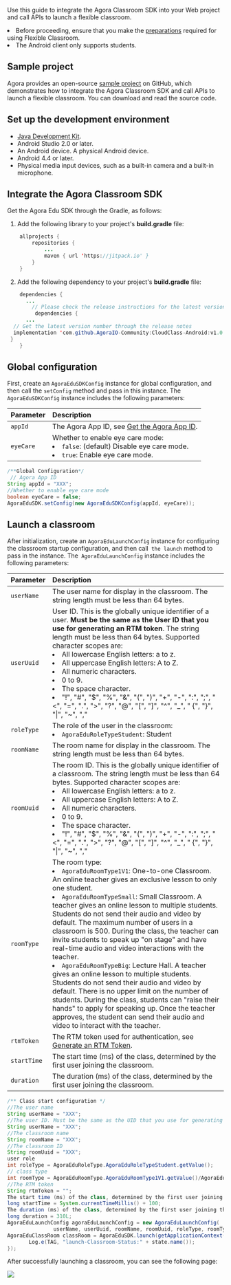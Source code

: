 Use this guide to integrate the Agora Classroom SDK into your Web project and call APIs to launch a flexible classroom.

<div class="alert note"><li>Before proceeding, ensure that you make the <a href="./agora_class_prep">preparations</a> required for using Flexible Classroom.<li>The Android client only supports students.</div>

## Sample project
Agora provides an open-source [sample project](https://github.com/AgoraIO-Community/CloudClass-Android) on GitHub, which demonstrates how to integrate the Agora Classroom SDK and call APIs to launch a flexible classroom. You can download and read the source code.

## Set up the development environment

- [Java Development Kit](https://www.oracle.com/java/technologies/javase-downloads.html).
- Android Studio 2.0 or later.
- An Android device. A physical Android device.
- Android 4.4 or later.
- Physical media input devices, such as a built-in camera and a built-in microphone.

## Integrate the Agora Classroom SDK

Get the Agora Edu SDK through the Gradle, as follows:

1. Add the following library to your project's **build.gradle** file:
```java
	allprojects {
		repositories {
			...
			maven { url 'https://jitpack.io' }
		}
	}
```

2. Add the following dependency to your project's **build.gradle** file:

```java
	dependencies {
      ...
		// Please check the release instructions for the latest version number
		 dependencies {
      ...
  // Get the latest version number through the release notes
  implementation 'com.github.AgoraIO-Community:CloudClass-Android:v1.0.0'
 }
	}
```


## Global configuration

First, create an `AgoraEduSDKConfig` instance for global configuration, and then call the `setConfig` method and pass in this instance. The` AgoraEduSDKConfig` instance includes the following parameters:

| Parameter | Description |
| :-------- | :----------------------------------------------------------- |
| `appId` | The Agora App ID, see [Get the Agora App ID](./agora_class_prep#step1). |
| `eyeCare` | Whether to enable eye care mode:<li>`false`: (default) Disable eye care mode.<li>`true`: Enable eye care mode. |

```java
/**Global Configuration*/
 // Agora App ID
String appId = "XXX";
//Whether to enable eye care mode
boolean eyeCare = false;
AgoraEduSDK.setConfig(new AgoraEduSDKConfig(appId, eyeCare));
```

## Launch a classroom

After initialization, create an `AgoraEduLaunchConfig` instance for configuring the classroom startup configuration, and then call` the launch` method to pass in the instance. The` AgoraEduLaunchConfig` instance includes the following parameters:

| Parameter | Description |
| :---------- | :----------------------------------------------------------- |
| `userName` | The user name for display in the classroom. The string length must be less than 64 bytes. |
| `userUuid` | User ID. This is the globally unique identifier of a user. **Must be the same as the User ID that you use for generating an RTM token**. The string length must be less than 64 bytes. Supported character scopes are:<li>All lowercase English letters: a to z.<li>All uppercase English letters: A to Z.<li>All numeric characters.<li>0 to 9.<li>The space character.<li>"!", "#", "$", "%", "&", "(", ")", "+", "-", ":", ";", "<", "=", ".", ">", "?", "@", "[", "]", "^", "_", " {", "}", "\|", "~", "," |
| `roleType` | The role of the user in the classroom:<li>`AgoraEduRoleTypeStudent`: Student |
| `roomName` | The room name for display in the classroom. The string length must be less than 64 bytes. |
| `roomUuid` | The room ID. This is the globally unique identifier of a classroom. The string length must be less than 64 bytes. Supported character scopes are:<li>All lowercase English letters: a to z.<li>All uppercase English letters: A to Z.<li>All numeric characters.<li>0 to 9.<li>The space character.<li>"!", "#", "$", "%", "&", "(", ")", "+", "-", ":", ";", "<", "=", ".", ">", "?", "@", "[", "]", "^", "_", " {", "}", "\|", "~", "," |
| `roomType` | The room type:<li>`AgoraEduRoomType1V1`: One-to-one Classroom. An online teacher gives an exclusive lesson to only one student.<li>`AgoraEduRoomTypeSmall`: Small Classroom. A teacher gives an online lesson to multiple students. Students do not send their audio and video by default. The maximum number of users in a classroom is 500. During the class, the teacher can invite students to speak up "on stage" and have real-time audio and video interactions with the teacher.<li>`AgoraEduRoomTypeBig`: Lecture Hall. A teacher gives an online lesson to multiple students. Students do not send their audio and video by default. There is no upper limit on the number of students. During the class, students can "raise their hands" to apply for speaking up. Once the teacher approves, the student can send their audio and video to interact with the teacher. |
| `rtmToken` | The RTM token used for authentication, see [Generate an RTM Token](./agora_class_prep#step5). |
| `startTime` | The start time (ms) of the class, determined by the first user joining the classroom. |
| `duration` | The duration (ms) of the class, determined by the first user joining the classroom. |

```java
/** Class start configuration */
//The user name
String userName = "XXX";
//The user ID. Must be the same as the UID that you use for generating an RTM token.
String userName = "XXX";
//The classroom name
String roomName = "XXX";
//The classroom ID
String roomUuid = "XXX";
user role
int roleType = AgoraEduRoleType.AgoraEduRoleTypeStudent.getValue();
// class type
int roomType = AgoraEduRoomType.AgoraEduRoomType1V1.getValue()/AgoraEduRoomType.AgoraEduRoomTypeSmall.getValue()/AgoraEduRoomType.AgoraEduRoomTypeBig.getValue();
//The RTM token
String rtmToken = "";
The start time (ms) of the class, determined by the first user joining the classroom.
long startTime = System.currentTimeMillis() + 100;
The duration (ms) of the class, determined by the first user joining the classroom.
long duration = 310L;
AgoraEduLaunchConfig agoraEduLaunchConfig = new AgoraEduLaunchConfig(
               userName, userUuid, roomName, roomUuid, roleType, roomType, rtmToken);
AgoraEduClassRoom classRoom = AgoraEduSDK.launch(getApplicationContext(), agoraEduLaunchConfig, (state) -> {
       Log.e(TAG, "launch-Classroom-Status:" + state.name());
});
```

After successfully launching a classroom, you can see the following page:

![](https://web-cdn.agora.io/docs-files/1619164553801)